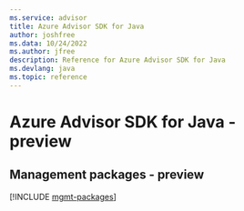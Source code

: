 ```yaml
---
ms.service: advisor
title: Azure Advisor SDK for Java
author: joshfree
ms.data: 10/24/2022
ms.author: jfree
description: Reference for Azure Advisor SDK for Java
ms.devlang: java
ms.topic: reference
---
```

# Azure Advisor SDK for Java - preview

## Management packages - preview
[!INCLUDE [mgmt-packages](advisor-mgmt-index.md)]